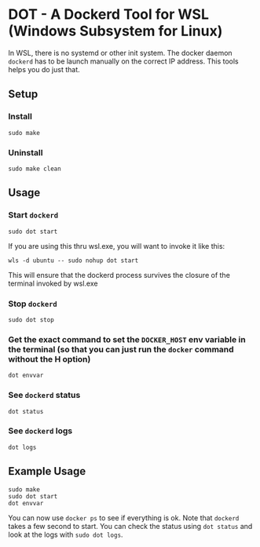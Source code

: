 # DOT - A Dockerd Tool for WSL (Windows Subsystem for Linux)

In WSL, there is no systemd or other init system. The docker daemon `dockerd` has to be launch manually on the correct IP address. This tools helps you do just that.

## Setup

### Install

```
sudo make
```

### Uninstall

```
sudo make clean
```

## Usage

### Start `dockerd`
```
sudo dot start
```

If you are using this thru wsl.exe, you will want to invoke it like this:

```
wls -d ubuntu -- sudo nohup dot start
```

This will ensure that the dockerd process survives the closure of the terminal invoked by wsl.exe

### Stop `dockerd`
```
sudo dot stop
```

### Get the exact command to set the `DOCKER_HOST` env variable in the terminal (so that you can just run the `docker` command without the H option)
```
dot envvar
```

### See `dockerd` status
```
dot status
```

### See `dockerd` logs
```
dot logs
```

## Example Usage

```
sudo make
sudo dot start
dot envvar
```

You can now use `docker ps` to see if everything is ok. Note that `dockerd` takes a few second to start. You can check the status using `dot status` and look at the logs with `sudo dot logs`.